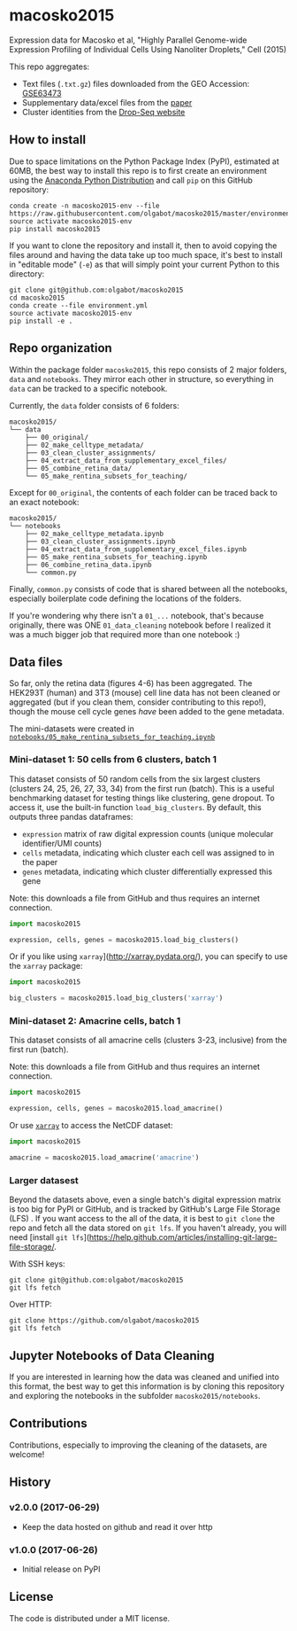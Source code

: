 # macosko2015

Expression data for Macosko et al, "Highly Parallel Genome-wide Expression Profiling of Individual Cells Using Nanoliter Droplets," Cell (2015)

This repo aggregates:
- Text files (`.txt.gz`) files downloaded from the GEO Accession: [GSE63473](https://www.ncbi.nlm.nih.gov/geo/query/acc.cgi?acc=GSE63473)
- Supplementary data/excel files from the [paper](https://www.ncbi.nlm.nih.gov/pmc/articles/PMC4481139/)
- Cluster identities from the [Drop-Seq website](http://mccarrolllab.com/dropseq/)

## How to install

Due to space limitations on the Python Package Index (PyPI), estimated at 60MB,
the best way to install this repo is to first create an environment using the
[Anaconda Python Distribution](https://www.continuum.io/downloads) and call
`pip` on this GitHub repository:

```
conda create -n macosko2015-env --file https://raw.githubusercontent.com/olgabot/macosko2015/master/environment.yml
source activate macosko2015-env
pip install macosko2015
```

If you want to clone the repository and install it, then to avoid copying the
files around and having the data take up too much space, it's best to install
in "editable mode" (`-e`) as that will simply point your current Python to this directory:

```
git clone git@github.com:olgabot/macosko2015
cd macosko2015
conda create --file environment.yml
source activate macosko2015-env
pip install -e .
```

## Repo organization


Within the package folder `macosko2015`, this repo consists of 2 major folders,
`data` and `notebooks`. They mirror each other in structure, so everything in
`data` can be tracked to a specific notebook.

Currently, the `data` folder consists of 6 folders:

```
macosko2015/
└── data
    ├── 00_original/
    ├── 02_make_celltype_metadata/
    ├── 03_clean_cluster_assignments/
    ├── 04_extract_data_from_supplementary_excel_files/
    ├── 05_combine_retina_data/
    └── 05_make_rentina_subsets_for_teaching/
```

Except for `00_original`, the contents of each folder can be traced back to an
exact notebook:

```
macosko2015/
└── notebooks
    ├── 02_make_celltype_metadata.ipynb
    ├── 03_clean_cluster_assignments.ipynb
    ├── 04_extract_data_from_supplementary_excel_files.ipynb
    ├── 05_make_rentina_subsets_for_teaching.ipynb
    ├── 06_combine_retina_data.ipynb
    └── common.py
```

Finally, `common.py` consists of code that is shared between all the notebooks,
especially boilerplate code defining the locations of the folders.

If you're wondering why there isn't a `01_...` notebook, that's because
originally, there was ONE `01_data_cleaning` notebook before I realized it was
a much bigger job that required more than one notebook :)

## Data files

So far, only the retina data (figures 4-6) has been aggregated. The HEK293T
(human) and 3T3 (mouse) cell line data has not been cleaned or aggregated (but
if you clean them, consider contributing to this repo!), though the mouse cell
cycle genes *have* been added to the gene metadata.

The mini-datasets were created in
[`notebooks/05_make_rentina_subsets_for_teaching.ipynb`](notebooks/05_make_rentina_subsets_for_teaching.ipynb)

### Mini-dataset 1: 50 cells from 6 clusters, batch 1

This dataset consists of 50 random cells from the six largest clusters
(clusters 24, 25, 26, 27, 33, 34) from the first run (batch). This is a useful
benchmarking dataset for testing things like clustering, gene dropout. To
access it, use the built-in function `load_big_clusters`. By default, this
outputs three pandas dataframes:

- `expression` matrix of raw digital expression counts (unique molecular
  identifier/UMI counts)
- `cells` metadata, indicating which cluster each cell was assigned to in the paper
- `genes` metadata, indicating which cluster differentially expressed this gene

Note: this downloads a file from GitHub and thus requires an internet
connection.

```python
import macosko2015

expression, cells, genes = macosko2015.load_big_clusters()
```

Or if you like using `xarray`](http://xarray.pydata.org/), you can specify to
use the `xarray` package:


```python
import macosko2015

big_clusters = macosko2015.load_big_clusters('xarray')
```

### Mini-dataset 2: Amacrine cells, batch 1

This dataset consists of all amacrine cells (clusters 3-23, inclusive) from the
first run (batch).

Note: this downloads a file from GitHub and thus requires an internet
connection.

```python
import macosko2015

expression, cells, genes = macosko2015.load_amacrine()
```


Or use [`xarray`](http://xarray.pydata.org/) to access the NetCDF dataset:

```python
import macosko2015

amacrine = macosko2015.load_amacrine('amacrine')
```
### Larger datasest

Beyond the datasets above, even a single batch's digital expression matrix is
too big for PyPI or GitHub, and is tracked by GitHub's Large File Storage (LFS)
. If you want access to the all of the data, it is best to `git clone` the repo
and fetch all the data stored on `git lfs`. If you haven't already, you will
need [install `git lfs`](https://help.github.com/articles/installing-git-large-file-storage/.

With SSH keys:

```git
git clone git@github.com:olgabot/macosko2015
git lfs fetch
```
Over HTTP:
```git
git clone https://github.com/olgabot/macosko2015
git lfs fetch
```

## Jupyter Notebooks of Data Cleaning

If you are interested in learning how the data was cleaned and unified into
this format, the best way to get this information is by cloning this repository
and exploring the notebooks in the subfolder `macosko2015/notebooks`.

## Contributions

Contributions, especially to improving the cleaning of the datasets, are welcome!

## History


### v2.0.0 (2017-06-29)

- Keep the data hosted on github and read it over http

### v1.0.0 (2017-06-26)

- Initial release on PyPI

## License

The code is distributed under a MIT license.